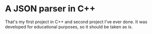 # A JSON parser in C++

That's my first project in C++ and second project I've ever done.
It was developed for educational purposes, so it should be taken as is.
